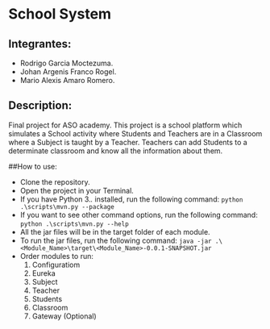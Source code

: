 # School System

## Integrantes:
- Rodrigo Garcia Moctezuma.
- Johan Argenis Franco Rogel.
- Mario Alexis Amaro Romero.

## Description:

Final project for ASO academy. This project is a school platform which simulates
a School activity where Students and Teachers are in a Classroom where a Subject is
taught by a Teacher. Teachers can add Students to a determinate classroom and know all
the information about them.

##How to use:
- Clone the repository.
- Open the project in your Terminal.
- If you have Python 3.*.* installed, run the following command:
```python .\scripts\mvn.py --package```
- If you want to see other command options, run the following command:
```python .\scripts\mvn.py --help```
- All the jar files will be in the target folder of each module.
- To run the jar files, run the following command:
```java -jar .\<Module_Name>\target\<Module_Name>-0.0.1-SNAPSHOT.jar``` 
- Order modules to run:
    1. Configuratiom
    2. Eureka
    3. Subject
    4. Teacher
    5. Students
    6. Classroom
    7. Gateway (Optional)
